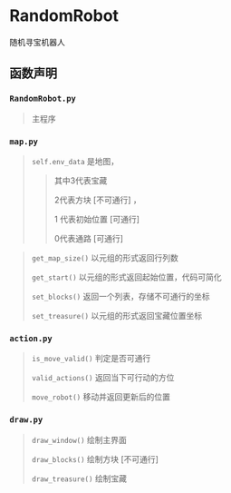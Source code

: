 # RandomRobot

随机寻宝机器人

## 函数声明

### `RandomRobot.py`  

> 主程序



### `map.py`

> `self.env_data` 是地图，
>
> > 其中3代表宝藏
> >
> > 2代表方块 [不可通行] ，
> >
> > 1 代表初始位置 [可通行] 
> >
> > 0代表通路 [可通行]

> `get_map_size()` 以元组的形式返回行列数
>
> `get_start()` 以元组的形式返回起始位置，代码可简化
>
> `set_blocks()` 返回一个列表，存储不可通行的坐标
>
> `set_treasure()` 以元组的形式返回宝藏位置坐标



### `action.py` 

> `is_move_valid()` 判定是否可通行
>
> `valid_actions()` 返回当下可行动的方位
>
> `move_robot()` 移动并返回更新后的位置



### `draw.py` 

>`draw_window()` 绘制主界面
>
>`draw_blocks()` 绘制方块 [不可通行]
>
>`draw_treasure()` 绘制宝藏 
